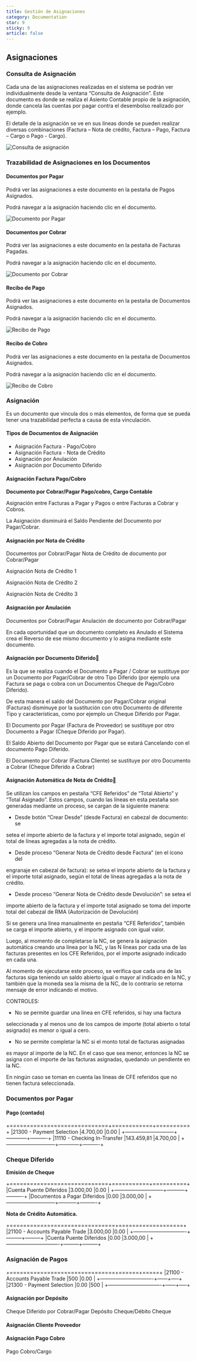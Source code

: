 ```yaml
---
title: Gestión de Asignaciones
category: Documentation
star: 9
sticky: 9
article: false
---
```


## Asignaciones

### Consulta de Asignación

Cada una de las asignaciones realizadas en el sistema se podrán ver individualmente desde la ventana “Consulta de Asignación”. Este documento es donde se realiza el Asiento Contable propio de la asignación, donde cancela las cuentas por pagar contra el desembolso realizado por ejemplo.

El detalle de la asignación se ve en sus líneas donde se pueden realizar diversas combinaciones (Factura – Nota de crédito, Factura – Pago, Factura – Cargo o Pago - Cargo).

![Consulta de asignación](/assets/img/docs/balance-management/bam-am1.png)

### Trazabilidad de Asignaciones en los Documentos

#### Documentos por Pagar

Podrá ver las asignaciones a este documento en la pestaña de Pagos Asignados.

Podrá navegar a la asignación haciendo clic en el documento.

![Documento por Pagar](/assets/img/docs/balance-management/bam-am2.png)

#### Documentos por Cobrar

Podrá ver las asignaciones a este documento en la pestaña de Facturas Pagadas.

Podrá navegar a la asignación haciendo clic en el documento.

![Documento por Cobrar](/assets/img/docs/balance-management/bam-am3.png)

#### Recibo de Pago

Podrá ver las asignaciones a este documento en la pestaña de Documentos Asignados.

Podrá navegar a la asignación haciendo clic en el documento.

![Recibo de Pago](/assets/img/docs/balance-management/bam-am4.png)

#### Recibo de Cobro

Podrá ver las asignaciones a este documento en la pestaña de Documentos Asignados.

Podrá navegar a la asignación haciendo clic en el documento.

![Recibo de Cobro](/assets/img/docs/balance-management/bam-am5.png)

### Asignación

Es un documento que vincula dos o más elementos, de forma que se pueda tener una trazabilidad perfecta a causa de esta vinculación.

#### **Tipos de Documentos de Asignación**

* Asignación Factura - Pago/Cobro
* Asignación Factura - Nota de Crédito
* Asignación por Anulación
* Asignación por Documento Diferido

#### **Asignación Factura Pago/Cobro**

**Documento por Cobrar/Pagar                          Pago/cobro, Cargo Contable**

Asignación entre Facturas a Pagar y Pagos o entre Facturas a Cobrar y Cobros.

La Asignación disminuirá el Saldo Pendiente del Documento por Pagar/Cobrar.

#### **Asignación por Nota de Crédito**

Documentos por Cobrar/Pagar                    Nota de Crédito de documento por Cobrar/Pagar

Asignación Nota de Crédito 1

Asignación Nota de Crédito 2

Asignación Nota de Crédito 3

#### **Asignación por Anulación**

Documentos por Cobrar/Pagar                    Anulación de documento por Cobrar/Pagar

En cada oportunidad que un documento completo es Anulado el Sistema crea el Reverso de ese mismo documento y lo asigna mediante este documento.

#### **Asignación por Documento Diferido[](https://docs.solop.io/luy/procedures/open-items/allocations/allocations.html#asignacion-por-documento-diferido "Permalink to this headline")**

Es la que se realiza cuando el Documento a Pagar / Cobrar se sustituye por un Documento por Pagar/Cobrar de otro Tipo Diferido (por ejemplo una Factura se paga o cobra con un Documentos Cheque de Pago/Cobro Diferido).

De esta manera el saldo del Documento por Pagar/Cobrar original (Facturas) disminuye por la sustitución con otro Documento de diferente Tipo y características, como por ejemplo un Cheque Diferido por Pagar.

El Documento por Pagar (Factura de Proveedor) se sustituye por otro Documento a Pagar (Cheque Diferido por Pagar).

El Saldo Abierto del Documento por Pagar que se estará Cancelando con el documento Pago Diferido.

El Documento por Cobrar (Factura Cliente) se sustituye por otro Documento a Cobrar (Cheque Diferido a Cobrar)

#### **Asignación Automática de Nota de Crédito[](https://docs.solop.io/luy/procedures/open-items/allocations/allocations.html#asignacion-automatica-de-nota-de-credito "Permalink to this headline")**

Se utilizan los campos en pestaña “CFE Referidos” de “Total Abierto” y “Total Asignado”. Estos campos, cuando las líneas en esta pestaña son generadas mediante un proceso, se cargan de la siguiente manera:

* Desde botón “Crear Desde” (desde Factura) en cabezal de documento: se

setea el importe abierto de la factura y el importe total asignado, según el total de líneas agregadas a la nota de crédito.

* Desde proceso “Generar Nota de Crédito desde Factura” (en el ícono del

engranaje en cabezal de factura): se setea el importe abierto de la factura y el importe total asignado, según el total de líneas agregadas a la nota de crédito.

* Desde proceso “Generar Nota de Crédito desde Devolución”: se setea el

importe abierto de la factura y el importe total asignado se toma del importe total del cabezal de RMA (Autorización de Devolución)

Si se genera una línea manualmente en pestaña “CFE Referidos”, también se carga el importe abierto, y el importe asignado con igual valor.

Luego, al momento de completarse la NC, se genera la asignación automática creando una línea por la NC, y las N líneas por cada una de las facturas presentes en los CFE Referidos, por el importe asignado indicado en cada una.

Al momento de ejecutarse este proceso, se verifica que cada una de las facturas siga teniendo un saldo abierto igual o mayor al indicado en la NC, y también que la moneda sea la misma de la NC, de lo contrario se retorna mensaje de error indicando el motivo.

CONTROLES:

* No se permite guardar una línea en CFE referidos, si hay una factura

seleccionada y al menos uno de los campos de importe (total abierto o total asignado) es menor o igual a cero.

* No se permite completar la NC si el monto total de facturas asignadas

es mayor al importe de la NC. En el caso que sea menor, entonces la NC se asigna con el importe de las facturas asignadas, quedando un pendiente en la NC.

En ningún caso se toman en cuenta las lineas de CFE referidos que no tienen factura seleccionada.

### Documentos por Pagar

#### **Pago (contado)**

\+=============================+============+==========+ [|](https://docs.solop.io/luy/procedures/open-items/allocations/allocations.html#id1)21300 - Payment Selection [|](https://docs.solop.io/luy/procedures/open-items/allocations/allocations.html#id3)4\.700,00 [|](https://docs.solop.io/luy/procedures/open-items/allocations/allocations.html#id5)0\.00 | +—————————–+————+———-+ [|](https://docs.solop.io/luy/procedures/open-items/allocations/allocations.html#id7)11110 - Checking In-Transfer [|](https://docs.solop.io/luy/procedures/open-items/allocations/allocations.html#id9)143\.459,81 [|](https://docs.solop.io/luy/procedures/open-items/allocations/allocations.html#id11)4\.700,00 | +—————————–+————+———-+

### Cheque Diferido

**Emisión de Cheque**

\+=============================+===========+==========+ [|](https://docs.solop.io/luy/procedures/open-items/allocations/allocations.html#id13)Cuenta Puente Diferidos [|](https://docs.solop.io/luy/procedures/open-items/allocations/allocations.html#id15)3\.000,00 [|](https://docs.solop.io/luy/procedures/open-items/allocations/allocations.html#id17)0\.00 | +—————————–+———–+———-+ [|](https://docs.solop.io/luy/procedures/open-items/allocations/allocations.html#id19)Documentos a Pagar Diferidos [|](https://docs.solop.io/luy/procedures/open-items/allocations/allocations.html#id21)0\.00 [|](https://docs.solop.io/luy/procedures/open-items/allocations/allocations.html#id23)3\.000,00 | +—————————–+———–+———-+

**Nota de Crédito Automática.**

\+===============================+===================+ [|](https://docs.solop.io/luy/procedures/open-items/allocations/allocations.html#id25)21100 - Accounts Payable Trade [|](https://docs.solop.io/luy/procedures/open-items/allocations/allocations.html#id27)3\.000,00 [|](https://docs.solop.io/luy/procedures/open-items/allocations/allocations.html#id29)0\.00 | +——————————-+———+———+ [|](https://docs.solop.io/luy/procedures/open-items/allocations/allocations.html#id31)Cuenta Puente Diferidos [|](https://docs.solop.io/luy/procedures/open-items/allocations/allocations.html#id33)0\.00 [|](https://docs.solop.io/luy/procedures/open-items/allocations/allocations.html#id35)3\.000,00 | +——————————-+———+———+

### Asignación de Pagos

\+===============================+======+=====+ [|](https://docs.solop.io/luy/procedures/open-items/allocations/allocations.html#id37)21100 - Accounts Payable Trade [|](https://docs.solop.io/luy/procedures/open-items/allocations/allocations.html#id39)500 [|](https://docs.solop.io/luy/procedures/open-items/allocations/allocations.html#id41)0\.00 | +——————————-+——+—–+ [|](https://docs.solop.io/luy/procedures/open-items/allocations/allocations.html#id43)21300 - Payment Selection [|](https://docs.solop.io/luy/procedures/open-items/allocations/allocations.html#id45)0\.00 [|](https://docs.solop.io/luy/procedures/open-items/allocations/allocations.html#id47)500 | +——————————-+——+—–+

#### **Asignación por Depósito**

Cheque Diferido por Cobrar/Pagar        Depósito Cheque/Débito Cheque

#### **Asignación Cliente Proveedor**

#### **Asignación Pago Cobro**                                                                               

Pago                 Cobro/Cargo